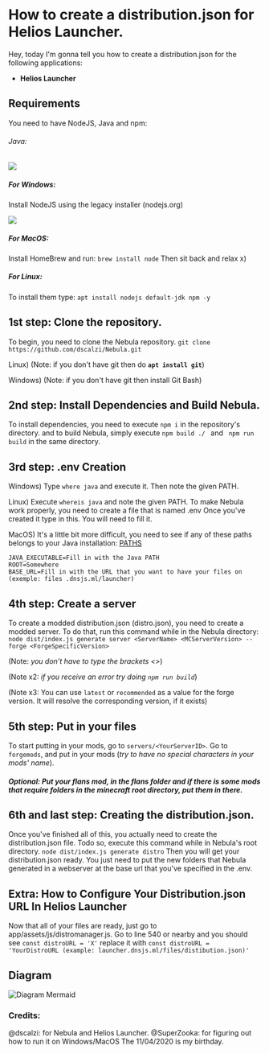 # How to create a distribution.json for Helios Launcher.

Hey, today I'm gonna tell you how to create a distribution.json for the following applications:
- **Helios Launcher**

## Requirements
You need to have NodeJS, Java and npm:
###### Java:
![](https://i.imgur.com/VQZoYWq.png)

##### For Windows:
Install NodeJS using the legacy installer (nodejs.org)

![](https://i.imgur.com/NjiTQax.png)


##### For MacOS:
Install HomeBrew and run: 
``brew install node``
Then sit back and relax x)

##### For Linux:
To install them type:
``apt install nodejs default-jdk npm -y ``


## 1st step: Clone the repository.


To begin, you need to clone the Nebula repository.
``git clone https://github.com/dscalzi/Nebula.git  ``

Linux)
(Note: if you don't have git then do **``apt install git``**)

Windows)
(Note: if you don't have git then install Git Bash)

## 2nd step: Install Dependencies and Build Nebula.
To install dependencies, you need to execute ``npm i``  in the repository's directory.
and to build Nebula, simply execute ``npm build ./ `` and `` npm run build`` in the same directory. 


## 3rd step:   .env Creation
Windows)
Type ``where java`` and execute it. Then note the given PATH.

Linux)
Execute ``whereis java`` and note the given PATH.
To make Nebula work properly, you need to create a file that is named .env 
Once you've created it type in this. You will need to fill it.

MacOS)
It's a little bit more difficult, you need to see if any of these paths belongs to your Java installation: [PATHS](https://alvinalexander.com/java/mac-os-x-java_home-location/)
```
JAVA_EXECUTABLE=Fill in with the Java PATH
ROOT=Somewhere
BASE_URL=Fill in with the URL that you want to have your files on (exemple: files .dnsjs.ml/launcher) 
```

## 4th step: Create a server

To create a modded distribution.json (distro.json), you need to create a modded server. To do that, run this command while in the Nebula directory:
`` node dist/index.js generate server <ServerName> <MCServerVersion> --forge <ForgeSpecificVersion>``

(Note: *you don't have to type the brackets <>*)

(Note x2: *if you receive an error try doing ``npm run build``*)

(Note x3: You can use `latest` or `recommended` as a value for the forge version.
It will resolve the corresponding version, if it exists)

## 5th step:  Put in your files 
To start putting in your mods, go to ``servers/<YourServerID>``.
Go to ``forgemods``, and put in  your mods (*try to have no special characters in your mods' name*). 
##### Optional: Put your flans mod, in the flans folder and if there is some mods that require folders in the minecraft root directory, put them in there.

## 6th and last step: Creating the distribution.json.

Once you've finished all of this, you actually need to create the distribution.json file.
Todo so, execute this command while in Nebula's root directory.
`node dist/index.js generate distro`
Then you will get your distribution.json ready. You just need to put the new folders that Nebula generated in a webserver at the base url that you've specified in the .env.

## Extra: How to Configure Your Distribution.json URL In Helios Launcher

Now that all of your files are ready, just go to app/assets/js/distromanager.js. Go to line 540 or nearby and you should see `const distroURL = 'X'` replace it with `const distroURL = 'YourDistroURL (example: launcher.dnsjs.ml/files/distibution.json)'`


## Diagram


![Diagram Mermaid](https://i.imgur.com/OmsIoe5.png)
### Credits: 
@dscalzi: for Nebula and Helios Launcher.
@SuperZooka: for figuring out how to run it on Windows/MacOS
The 11/04/2020 is my birthday.
<!--stackedit_data:
eyJoaXN0b3J5IjpbLTQ3OTExNDk4MF19
-->
